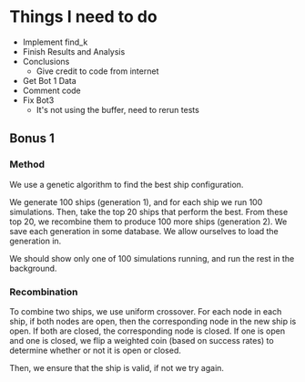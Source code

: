 # Things I need to do
- Implement find_k
- Finish Results and Analysis
- Conclusions
    - Give credit to code from internet
- Get Bot 1 Data
- Comment code
- Fix Bot3
    - It's not using the buffer, need to rerun tests

## Bonus 1
### Method
We use a genetic algorithm to find the best ship configuration. 

We generate 100 ships (generation 1), and for each ship we run 100 simulations. Then, take the top 20 ships that perform the best. From these top 20, we recombine them to produce 100 more ships (generation 2). We save each generation in some database. We allow ourselves to load the generation in. 

We should show only one of 100 simulations running, and run the rest in the background. 

### Recombination
To combine two ships, we use uniform crossover. For each node in each ship, if both nodes are open, then the corresponding node in the new ship is open. If both are closed, the corresponding node is closed. If one is open and one is closed, we flip a weighted coin (based on success rates) to determine whether or not it is open or closed. 

Then, we ensure that the ship is valid, if not we try again.